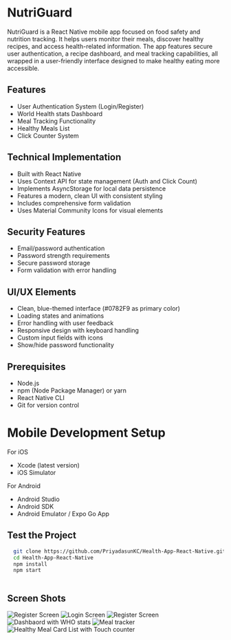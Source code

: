 
# NutriGuard

NutriGuard is a React Native mobile app focused on food safety and nutrition tracking. It helps users monitor their meals, discover healthy recipes, and access health-related information. The app features secure user authentication, a recipe dashboard, and meal tracking capabilities, all wrapped in a user-friendly interface designed to make healthy eating more accessible.



## Features

- User Authentication System (Login/Register)
- World Health stats Dashboard
- Meal Tracking Functionality
- Healthy Meals List
- Click Counter System

## Technical Implementation

- Built with React Native
- Uses Context API for state management (Auth and Click Count)
- Implements AsyncStorage for local data persistence
- Features a modern, clean UI with consistent styling
- Includes comprehensive form validation
- Uses Material Community Icons for visual elements

## Security Features

- Email/password authentication
- Password strength requirements
- Secure password storage
- Form validation with error handling

## UI/UX Elements

- Clean, blue-themed interface (#0782F9 as primary color)
- Loading states and animations
- Error handling with user feedback
- Responsive design with keyboard handling
- Custom input fields with icons
- Show/hide password functionality
## Prerequisites

- Node.js
- npm (Node Package Manager) or yarn
- React Native CLI
- Git for version control

# Mobile Development Setup

For iOS

- Xcode (latest version)
- iOS Simulator

For Android

- Android Studio
- Android SDK
- Android Emulator / Expo Go App


## Test the Project

```bash
  git clone https://github.com/PriyadasunKC/Health-App-React-Native.git
  cd Health-App-React-Native
  npm install
  npm start 
  
```
    
## Screen Shots

![Register Screen](images/1.png)
![Login Screen](images/2.png)
![Register Screen](images/3.png)
![Dashbaord with WHO stats](images/4.png)
![Meal tracker](images/1.png)
![Healthy Meal Card List with Touch counter](images/5.png)
